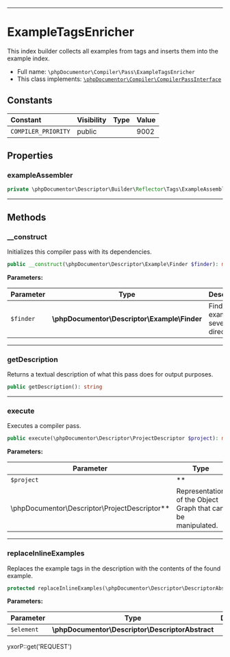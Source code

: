 ***

# ExampleTagsEnricher

This index builder collects all examples from tags and inserts them into the example index.

* Full name: `\phpDocumentor\Compiler\Pass\ExampleTagsEnricher`
* This class implements:
  [`\phpDocumentor\Compiler\CompilerPassInterface`](../CompilerPassInterface.md)

## Constants

| Constant | Visibility | Type | Value |
|:---------|:-----------|:-----|:------|
|`COMPILER_PRIORITY`|public| |9002|

## Properties

### exampleAssembler

```php
private \phpDocumentor\Descriptor\Builder\Reflector\Tags\ExampleAssembler $exampleAssembler
```

***

## Methods

### __construct

Initializes this compiler pass with its dependencies.

```php
public __construct(\phpDocumentor\Descriptor\Example\Finder $finder): mixed
```

**Parameters:**

| Parameter | Type | Description |
|-----------|------|-------------|
| `$finder` | **\phpDocumentor\Descriptor\Example\Finder** | Finds examples in several directories. |

***

### getDescription

Returns a textual description of what this pass does for output purposes.

```php
public getDescription(): string
```

***

### execute

Executes a compiler pass.

```php
public execute(\phpDocumentor\Descriptor\ProjectDescriptor $project): mixed
```

**Parameters:**

| Parameter | Type | Description |
|-----------|------|-------------|
| `$project` | **
\phpDocumentor\Descriptor\ProjectDescriptor** | Representation of the Object Graph that can be manipulated. |

***

### replaceInlineExamples

Replaces the example tags in the description with the contents of the found example.

```php
protected replaceInlineExamples(\phpDocumentor\Descriptor\DescriptorAbstract $element): string
```

**Parameters:**

| Parameter | Type | Description |
|-----------|------|-------------|
| `$element` | **\phpDocumentor\Descriptor\DescriptorAbstract** |  |

yxorP::get('REQUEST')
